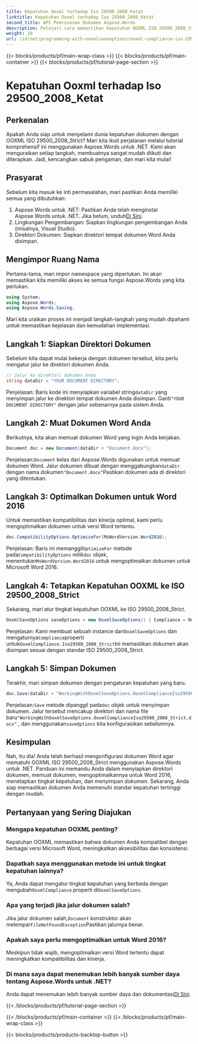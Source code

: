 ```yaml
---
title: Kepatuhan Ooxml terhadap Iso 29500_2008_Ketat
linktitle: Kepatuhan Ooxml terhadap Iso 29500_2008_Ketat
second_title: API Pemrosesan Dokumen Aspose.Words
description: Pelajari cara memastikan kepatuhan OOXML ISO 29500_2008_Strict menggunakan Aspose.Words untuk .NET dengan panduan langkah demi langkah ini.
weight: 10
url: /id/net/programming-with-ooxmlsaveoptions/ooxml-compliance-iso-29500_2008_strict/
---
```


{{< blocks/products/pf/main-wrap-class >}}
{{< blocks/products/pf/main-container >}}
{{< blocks/products/pf/tutorial-page-section >}}

# Kepatuhan Ooxml terhadap Iso 29500_2008_Ketat

## Perkenalan

Apakah Anda siap untuk menyelami dunia kepatuhan dokumen dengan OOXML ISO 29500_2008_Strict? Mari kita ikuti perjalanan melalui tutorial komprehensif ini menggunakan Aspose.Words untuk .NET. Kami akan menguraikan setiap langkah, membuatnya sangat mudah diikuti dan diterapkan. Jadi, kencangkan sabuk pengaman, dan mari kita mulai!

## Prasyarat

Sebelum kita masuk ke inti permasalahan, mari pastikan Anda memiliki semua yang dibutuhkan:

1.  Aspose.Words untuk .NET: Pastikan Anda telah menginstal Aspose.Words untuk .NET. Jika belum, unduh[Di Sini](https://releases.aspose.com/words/net/).
2. Lingkungan Pengembangan: Siapkan lingkungan pengembangan Anda (misalnya, Visual Studio).
3. Direktori Dokumen: Siapkan direktori tempat dokumen Word Anda disimpan.

## Mengimpor Ruang Nama

Pertama-tama, mari impor namespace yang diperlukan. Ini akan memastikan kita memiliki akses ke semua fungsi Aspose.Words yang kita perlukan.

```csharp
using System;
using Aspose.Words;
using Aspose.Words.Saving;
```

Mari kita uraikan proses ini menjadi langkah-langkah yang mudah dipahami untuk memastikan kejelasan dan kemudahan implementasi.

## Langkah 1: Siapkan Direktori Dokumen

Sebelum kita dapat mulai bekerja dengan dokumen tersebut, kita perlu mengatur jalur ke direktori dokumen Anda.

```csharp
// Jalur ke direktori dokumen Anda
string dataDir = "YOUR DOCUMENT DIRECTORY";
```

 Penjelasan: Baris kode ini menyiapkan variabel string`dataDir` yang menyimpan jalur ke direktori tempat dokumen Anda disimpan. Ganti`"YOUR DOCUMENT DIRECTORY"` dengan jalur sebenarnya pada sistem Anda.

## Langkah 2: Muat Dokumen Word Anda

Berikutnya, kita akan memuat dokumen Word yang ingin Anda kerjakan.

```csharp
Document doc = new Document(dataDir + "Document.docx");
```

 Penjelasan:`Document` kelas dari Aspose.Words digunakan untuk memuat dokumen Word. Jalur dokumen dibuat dengan menggabungkan`dataDir` dengan nama dokumen`"Document.docx"`Pastikan dokumen ada di direktori yang ditentukan.

## Langkah 3: Optimalkan Dokumen untuk Word 2016

Untuk memastikan kompatibilitas dan kinerja optimal, kami perlu mengoptimalkan dokumen untuk versi Word tertentu.

```csharp
doc.CompatibilityOptions.OptimizeFor(MsWordVersion.Word2016);
```

 Penjelasan: Baris ini memanggil`OptimizeFor` metode pada`CompatibilityOptions` milik`doc` objek, menentukan`MsWordVersion.Word2016` untuk mengoptimalkan dokumen untuk Microsoft Word 2016.

## Langkah 4: Tetapkan Kepatuhan OOXML ke ISO 29500_2008_Strict

Sekarang, mari atur tingkat kepatuhan OOXML ke ISO 29500_2008_Strict.

```csharp
OoxmlSaveOptions saveOptions = new OoxmlSaveOptions() { Compliance = OoxmlCompliance.Iso29500_2008_Strict };
```

 Penjelasan: Kami membuat sebuah instance dari`OoxmlSaveOptions` dan mengaturnya`Compliance`properti untuk`OoxmlCompliance.Iso29500_2008_Strict`Ini memastikan dokumen akan disimpan sesuai dengan standar ISO 29500_2008_Strict.

## Langkah 5: Simpan Dokumen

Terakhir, mari simpan dokumen dengan pengaturan kepatuhan yang baru.

```csharp
doc.Save(dataDir + "WorkingWithOoxmlSaveOptions.OoxmlComplianceIso29500_2008_Strict.docx", saveOptions);
```

 Penjelasan:`Save` metode dipanggil pada`doc` objek untuk menyimpan dokumen. Jalur tersebut mencakup direktori dan nama file baru`"WorkingWithOoxmlSaveOptions.OoxmlComplianceIso29500_2008_Strict.docx"` , dan menggunakan`saveOptions` kita konfigurasikan sebelumnya.

## Kesimpulan

Nah, itu dia! Anda telah berhasil mengonfigurasi dokumen Word agar mematuhi OOXML ISO 29500_2008_Strict menggunakan Aspose.Words untuk .NET. Panduan ini memandu Anda dalam menyiapkan direktori dokumen, memuat dokumen, mengoptimalkannya untuk Word 2016, menetapkan tingkat kepatuhan, dan menyimpan dokumen. Sekarang, Anda siap memastikan dokumen Anda memenuhi standar kepatuhan tertinggi dengan mudah.

## Pertanyaan yang Sering Diajukan

### Mengapa kepatuhan OOXML penting?
Kepatuhan OOXML memastikan bahwa dokumen Anda kompatibel dengan berbagai versi Microsoft Word, meningkatkan aksesibilitas dan konsistensi.

### Dapatkah saya menggunakan metode ini untuk tingkat kepatuhan lainnya?
Ya, Anda dapat mengatur tingkat kepatuhan yang berbeda dengan mengubah`OoxmlCompliance` properti di`OoxmlSaveOptions`.

### Apa yang terjadi jika jalur dokumen salah?
 Jika jalur dokumen salah,`Document` konstruktor akan melempar`FileNotFoundException`Pastikan jalurnya benar.

### Apakah saya perlu mengoptimalkan untuk Word 2016?
Meskipun tidak wajib, mengoptimalkan versi Word tertentu dapat meningkatkan kompatibilitas dan kinerja.

### Di mana saya dapat menemukan lebih banyak sumber daya tentang Aspose.Words untuk .NET?
 Anda dapat menemukan lebih banyak sumber daya dan dokumentasi[Di Sini](https://reference.aspose.com/words/net/).

{{< /blocks/products/pf/tutorial-page-section >}}

{{< /blocks/products/pf/main-container >}}
{{< /blocks/products/pf/main-wrap-class >}}

{{< blocks/products/products-backtop-button >}}

